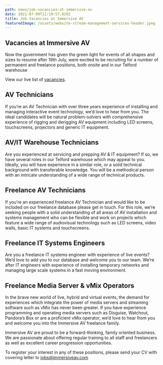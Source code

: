 ```yaml
---
path: news/job-vacancies-at-immersive-av
date: 2021-07-09T11:19:57.820Z
title: Job Vacancies at Immersive AV
featuredImage: /assets/website-stream-management-services-header.jpeg
---
```

## Vacancies at Immersive AV

Now the government has given the green light for events of all shapes and sizes to resume after 19th July, were excited to be recruiting for a number of permanent and freelance positions, both onsite and in our Telford warehouse

View our live list o[](../../vacancies)f [vacancies](../../vacancies).

## AV Technicians

If you’re an AV Technician with over three years experience of installing and managing interactive event technology, we’d love to hear from you. The ideal candidates will be natural problem-solvers with comprehensive experience of rigging and derigging AV equipment including LED screens, touchscreens, projectors and generic IT equipment.

## AV/IT Warehouse Technicians

Are you experienced at servicing and prepping AV & IT equipment? If so, we have several roles in our Telford warehouse which may appeal to you. Ideally, you will have experience in a similar role, or a solid technical background with transferable knowledge. You will be a methodical person with an intricate understanding of a wide range of technical products.

## Freelance AV Technicians

If you’re an experienced freelance AV Technician and would like to be included on our freelance database please get in touch. For this role, we’re seeking people with a solid understanding of all areas of AV installation and systems management who can be flexible and work on projects which feature a wide range of audiovisual technology such as LED screens, video walls, basic IT systems and touchscreens.

## Freelance IT Systems Engineers

Are you a freelance IT systems engineer with experience of live events? We’d love to add you to our database and welcome you to our team. We’re after IT engineers with experience of installing temporary networks and managing large scale systems in a fast moving environment.

## Freelance Media Server & vMix Operators

In the brave new world of live, hybrid and virtual events, the demand for experiences which integrate the power of media servers and streaming software such as vMix has never been greater. If you have experience programming and operating media servers such as Disguise, Watchout, Pandora’s Box or are a proficient vMix operator, we’d love to hear from you and welcome you into the Immersive AV freelance family.

Immersive AV are proud to be a forward-thinking, family oriented business. We are passionate about offering regular training to all staff and freelancers as well as excellent career progression opportunities.

To register your interest in any of these positions, please send your CV with covering letter to [jobs@immersiveav.com](mailto:jobs@immersiveav.com)
